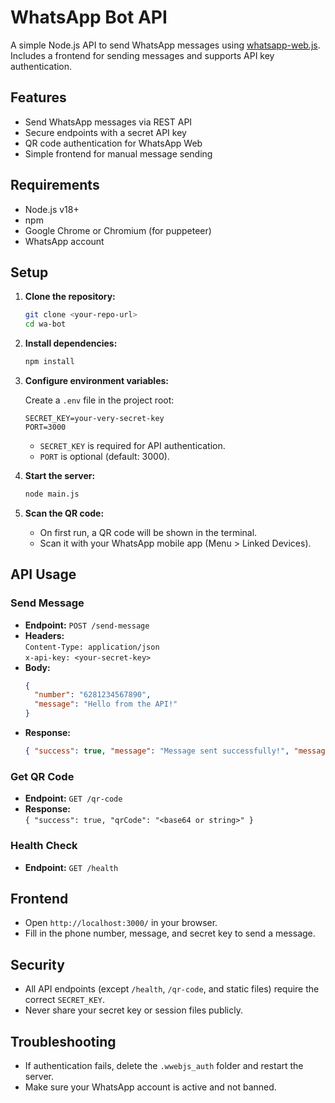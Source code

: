# WhatsApp Bot API

A simple Node.js API to send WhatsApp messages using [whatsapp-web.js](https://github.com/pedroslopez/whatsapp-web.js).  
Includes a frontend for sending messages and supports API key authentication.

## Features

- Send WhatsApp messages via REST API
- Secure endpoints with a secret API key
- QR code authentication for WhatsApp Web
- Simple frontend for manual message sending

## Requirements

- Node.js v18+
- npm
- Google Chrome or Chromium (for puppeteer)
- WhatsApp account

## Setup

1. **Clone the repository:**
   ```sh
   git clone <your-repo-url>
   cd wa-bot
   ```

2. **Install dependencies:**
   ```sh
   npm install
   ```

3. **Configure environment variables:**

   Create a `.env` file in the project root:
   ```
   SECRET_KEY=your-very-secret-key
   PORT=3000
   ```

   - `SECRET_KEY` is required for API authentication.
   - `PORT` is optional (default: 3000).

4. **Start the server:**
   ```sh
   node main.js
   ```

5. **Scan the QR code:**
   - On first run, a QR code will be shown in the terminal.
   - Scan it with your WhatsApp mobile app (Menu > Linked Devices).

## API Usage

### Send Message

- **Endpoint:** `POST /send-message`
- **Headers:**  
  `Content-Type: application/json`  
  `x-api-key: <your-secret-key>`
- **Body:**
  ```json
  {
    "number": "6281234567890",
    "message": "Hello from the API!"
  }
  ```
- **Response:**
  ```json
  { "success": true, "message": "Message sent successfully!", "messageId": "..." }
  ```

### Get QR Code

- **Endpoint:** `GET /qr-code`
- **Response:**  
  `{ "success": true, "qrCode": "<base64 or string>" }`

### Health Check

- **Endpoint:** `GET /health`

## Frontend

- Open `http://localhost:3000/` in your browser.
- Fill in the phone number, message, and secret key to send a message.

## Security

- All API endpoints (except `/health`, `/qr-code`, and static files) require the correct `SECRET_KEY`.
- Never share your secret key or session files publicly.

## Troubleshooting

- If authentication fails, delete the `.wwebjs_auth` folder and restart the server.
- Make sure your WhatsApp account is active and not banned.

